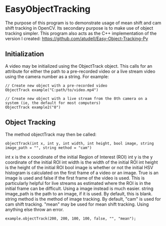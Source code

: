 # EasyObjectTracking
The purpose of this program is to demonstrate usage of mean shift and cam shift tracking in OpenCV. Its secondary purpose is to make use of object tracking simpler.
This program also acts as the C++ implementation of the version I created: https://github.com/atudell/Easy-Object-Tracking-Py

## Initialization
A video may be initialized using the ObjectTrack object. This calls for an attribute for either the path to a pre-recorded video or a live stream video using the camera number
as a string. For example:

```
// Create new object with a pre-recorded video
ObjectTrack example("C:path/to/video.mp4")

// Create new object with a live stream from the 0th camera on a system (ie, the default for most computers)
ObjectTrack example2("0")
```
## Object Tracking
The method objectTrack may then be called:

```objectTrack(int x, int y, int width, int height, bool image, string image_path = "", string method = "cam")```

int x is the x coordinate of the initial Region of Interest (ROI)
int y is the y coordinate of the initial ROI
int width is the width of the initial ROI
int height is the height of the initial ROI
bool image is whether or not the initial HSV histogram is calculated on the first frame of a video or an image. True is an image is used and false if the first frame of the 
  video is used. This is particularly helpful for live streams as estimated where the ROI is in the initial frame can be difficult. Using a image instead is much easier.
string image_path is the path to an image, if it is used. By default, this is blank.
string method is the method of image tracking. By default, "cam" is used for cam shift tracking. "mean" may be used for mean shift tracking. Using anything else
  throw an error.

```example.objectTrack(200, 200, 100, 100, false, "", "mean");```
